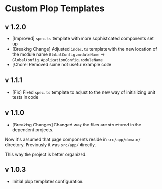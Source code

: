 # Custom Plop Templates

## v 1.2.0

- [Improved] `spec.ts` template with more sophisticated components set up
- [Breaking Change] Adjusted `index.ts` template with the new location of the module name `GlobalConfig.moduleName` -> `GlobalConfig.ApplicationConfig.moduleName`
- [Chore] Removed some not useful example code

## v 1.1.1

- [Fix] Fixed `spec.ts` template to adjust to the new way of initializing unit tests in code

## v 1.1.0

- [Breaking Changes] Changed way the files are structured in the dependent projects.

Now it's assumed that page components reside in `src/app/domain/` directory. Previously it was `src/app/` directly.

This way the project is better organized.

## v 1.0.3

- Initial plop templates configuration. 
